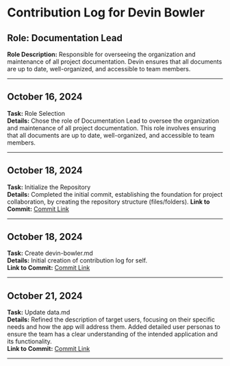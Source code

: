 
# Contribution Log for Devin Bowler

## Role: Documentation Lead
**Role Description:** Responsible for overseeing the organization and maintenance of all project documentation. Devin ensures that all documents are up to date, well-organized, and accessible to team members.

---

## October 16, 2024
**Task:** Role Selection  
**Details:** Chose the role of Documentation Lead to oversee the organization and maintenance of all project documentation. This role involves ensuring that all documents are up to date, well-organized, and accessible to team members.  

---

## October 18, 2024
**Task:** Initialize the Repository  
**Details:** Completed the initial commit, establishing the foundation for project collaboration, by creating the repository structure (files/folders).
**Link to Commit:** [Commit Link](https://github.com/batterydied/Aquatica/commit/e591d4f74208afed247aa3a0a6123fcda9313598)

---

## October 18, 2024
**Task:** Create devin-bowler.md  
**Details:** Initial creation of contribution log for self.  
**Link to Commit:** [Commit Link](https://github.com/batterydied/Aquatica/commit/1d0e3a3434ed1932d9cb45c440eb1c1e8732962c)

---

## October 21, 2024
**Task:** Update data.md  
**Details:** Refined the description of target users, focusing on their specific needs and how the app will address them. Added detailed user personas to ensure the team has a clear understanding of the intended application and its functionality.  
**Link to Commit:** [Commit Link](https://github.com/batterydied/Aquatica/compare/913e87a88901a5289041e08ec2847c4fdef5c66b...c6b2439a2e77fda953a336aa9facd8969e711f17)

---

